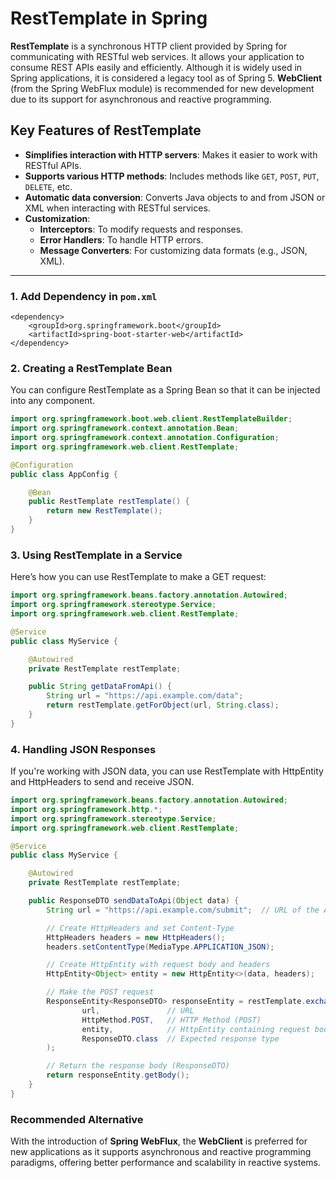 # RestTemplate in Spring

**RestTemplate** is a synchronous HTTP client provided by Spring for communicating with RESTful web services. It allows your application to consume REST APIs easily and efficiently. Although it is widely used in Spring applications, it is considered a legacy tool as of Spring 5. **WebClient** (from the Spring WebFlux module) is recommended for new development due to its support for asynchronous and reactive programming.

## Key Features of RestTemplate
- **Simplifies interaction with HTTP servers**: Makes it easier to work with RESTful APIs.
- **Supports various HTTP methods**: Includes methods like `GET`, `POST`, `PUT`, `DELETE`, etc.
- **Automatic data conversion**: Converts Java objects to and from JSON or XML when interacting with RESTful services.
- **Customization**:
  - **Interceptors**: To modify requests and responses.
  - **Error Handlers**: To handle HTTP errors.
  - **Message Converters**: For customizing data formats (e.g., JSON, XML).

---

### 1. Add Dependency in `pom.xml`
```properties
<dependency>
    <groupId>org.springframework.boot</groupId>
    <artifactId>spring-boot-starter-web</artifactId>
</dependency>

```
### 2. Creating a RestTemplate Bean
You can configure RestTemplate as a Spring Bean so that it can be injected into any component.

```java
import org.springframework.boot.web.client.RestTemplateBuilder;
import org.springframework.context.annotation.Bean;
import org.springframework.context.annotation.Configuration;
import org.springframework.web.client.RestTemplate;

@Configuration
public class AppConfig {

    @Bean
    public RestTemplate restTemplate() {
        return new RestTemplate();
    }
}
```

### 3. Using RestTemplate in a Service
Here’s how you can use RestTemplate to make a GET request:
```java
import org.springframework.beans.factory.annotation.Autowired;
import org.springframework.stereotype.Service;
import org.springframework.web.client.RestTemplate;

@Service
public class MyService {

    @Autowired
    private RestTemplate restTemplate;

    public String getDataFromApi() {
        String url = "https://api.example.com/data";
        return restTemplate.getForObject(url, String.class);
    }
}
```

### 4. Handling JSON Responses
If you're working with JSON data, you can use RestTemplate with HttpEntity and HttpHeaders to send and receive JSON.
```java
import org.springframework.beans.factory.annotation.Autowired;
import org.springframework.http.*;
import org.springframework.stereotype.Service;
import org.springframework.web.client.RestTemplate;

@Service
public class MyService {

    @Autowired
    private RestTemplate restTemplate;

    public ResponseDTO sendDataToApi(Object data) {
        String url = "https://api.example.com/submit";  // URL of the API

        // Create HttpHeaders and set Content-Type
        HttpHeaders headers = new HttpHeaders();
        headers.setContentType(MediaType.APPLICATION_JSON);

        // Create HttpEntity with request body and headers
        HttpEntity<Object> entity = new HttpEntity<>(data, headers);

        // Make the POST request
        ResponseEntity<ResponseDTO> responseEntity = restTemplate.exchange(
                url,               // URL
                HttpMethod.POST,   // HTTP Method (POST)
                entity,            // HttpEntity containing request body and headers
                ResponseDTO.class  // Expected response type
        );

        // Return the response body (ResponseDTO)
        return responseEntity.getBody();
    }
}

```

### Recommended Alternative
With the introduction of **Spring WebFlux**, the **WebClient** is preferred for new applications as it supports asynchronous and reactive programming paradigms, offering better performance and scalability in reactive systems.
